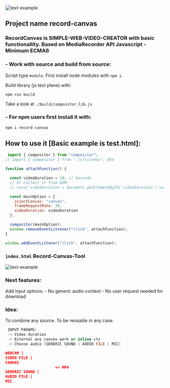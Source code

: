 ![text-example](https://github.com/zlatnaspirala/record-canvas/blob/main/imgs/logo1.png)
## Project name record-canvas
### RecordCanvas is SIMPLE-WEB-VIDEO-CREATOR with basic functionallity. Based on MediaRecorder API Javascript - Minimum ECMA6

### - Work with source and build from source:
Script type `module`.
First install node modules with `npm i`.

Build library (js text plane) with:
```js
npm run build
```
Take a look at `./build/compositor.lib.js`

### - For npm users first install it with:

```js
npm i record-canvas
```

## How to use it [Basic example is test.html]:
```js
 import { compositor } from "compositor";
// import { compositor } from "./src/index"; DEV

function attachFunction() {

  const videoDuration = 10; // Seconds
  // Or collect it from DOM.
  // const videoDuration = document.getElementById('videoDuration').value;

  const mainOption = {
    injectCanvas: "canvas",
    frameRequestRate: 30,
    videoDuration: videoDuration
  };

  compositor(mainOption);
  window.removeEventListener("click", attachFunction);
}

window.addEventListener("click", attachFunction);
```

### `index.html` Record-Canvas-Tool

![text-example](https://github.com/zlatnaspirala/record-canvas/blob/main/imgs/record-canvas.png)

### Next features:
   Add input options:
    - No generic audio context - No user request needed for download


### Idea:
To combine any source. To be reusable in any case.

```cpp
 INPUT PARAMS:
 -> Video duration
 -> External any canvas work or inline ctx
 -> Choose audio [GENERIC SOUND | AUDIO FILE | MIC]
```

```json
WEBCAM |
VIDEO FILE |
CANVAS
                      => MP4
GENERIC SOUND |
AUDIO FILE | 
MIC
```
